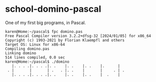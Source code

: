 # school-domino-pascal
One of my first big programs, in Pascal.
```console
karen@Home:~/pascal$ fpc domino.pas
Free Pascal Compiler version 3.2.2+dfsg-32 [2024/01/05] for x86_64
Copyright (c) 1993-2021 by Florian Klaempfl and others
Target OS: Linux for x86-64
Compiling domino.pas
Linking domino
514 lines compiled, 0.0 sec
karen@Home:~/pascal$ ./domino
   |. . . .|. . . .|. .    |. .    |. .    |.      |
 . |       |       | .   . |. .    |       |     . | .
   |. . . .|. . . .|. .    |. .    |. .    |  .    |

```
